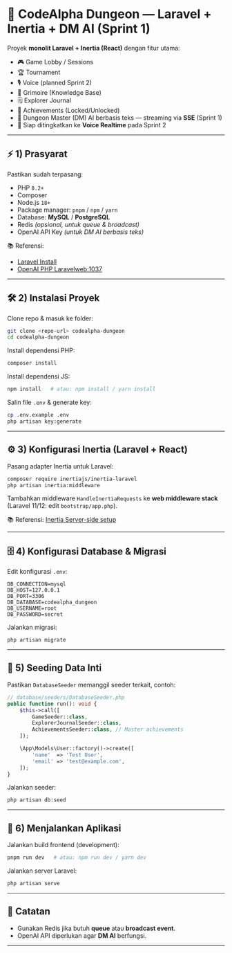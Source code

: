 
# 🏰 CodeAlpha Dungeon — Laravel + Inertia + DM AI (Sprint 1)

Proyek **monolit Laravel + Inertia (React)** dengan fitur utama:

- 🎮 Game Lobby / Sessions  
- 🏆 Tournament  
- 🎙️ Voice (planned Sprint 2)  
- 📜 Grimoire (Knowledge Base)  
- 🗒️ Explorer Journal  
- 🏅 Achievements (Locked/Unlocked)  
- 🤖 Dungeon Master (DM) AI berbasis teks — streaming via **SSE** (Sprint 1)  
- 🚀 Siap ditingkatkan ke **Voice Realtime** pada Sprint 2  

---

## ⚡ 1) Prasyarat
Pastikan sudah terpasang:

- PHP `8.2+`  
- Composer  
- Node.js `18+`  
- Package manager: `pnpm` / `npm` / `yarn`  
- Database: **MySQL** / **PostgreSQL**  
- Redis *(opsional, untuk queue & broadcast)*  
- OpenAI API Key *(untuk DM AI berbasis teks)*  

📚 Referensi:  
- [Laravel Install][web:1117]  
- [OpenAI PHP Laravel][web:1039][web:1037]  

---

## 🛠️ 2) Instalasi Proyek

Clone repo & masuk ke folder:
```bash
git clone <repo-url> codealpha-dungeon
cd codealpha-dungeon
````

Install dependensi PHP:

```bash
composer install
```

Install dependensi JS:

```bash
npm install   # atau: npm install / yarn install
```

Salin file `.env` & generate key:

```bash
cp .env.example .env
php artisan key:generate
```

---

## ⚙️ 3) Konfigurasi Inertia (Laravel + React)

Pasang adapter Inertia untuk Laravel:

```bash
composer require inertiajs/inertia-laravel
php artisan inertia:middleware
```

Tambahkan middleware `HandleInertiaRequests` ke **web middleware stack**
(Laravel 11/12: edit `bootstrap/app.php`).

📚 Referensi: [Inertia Server-side setup][web:1112]

---

## 🗄️ 4) Konfigurasi Database & Migrasi

Edit konfigurasi `.env`:

```
DB_CONNECTION=mysql
DB_HOST=127.0.0.1
DB_PORT=3306
DB_DATABASE=codealpha_dungeon
DB_USERNAME=root
DB_PASSWORD=secret
```

Jalankan migrasi:

```bash
php artisan migrate
```

---

## 🌱 5) Seeding Data Inti

Pastikan `DatabaseSeeder` memanggil seeder terkait, contoh:

```php
// database/seeders/DatabaseSeeder.php
public function run(): void {
    $this->call([
        GameSeeder::class,
        ExplorerJournalSeeder::class,
        AchievementsSeeder::class, // Master achievements
    ]);

    \App\Models\User::factory()->create([
        'name'  => 'Test User',
        'email' => 'test@example.com',
    ]);
}
```

Jalankan seeder:

```bash
php artisan db:seed
```

---

## 🚀 6) Menjalankan Aplikasi

Jalankan build frontend (development):

```bash
pnpm run dev   # atau: npm run dev / yarn dev
```

Jalankan server Laravel:

```bash
php artisan serve
```

---

## 📌 Catatan

* Gunakan Redis jika butuh **queue** atau **broadcast event**.
* OpenAI API diperlukan agar **DM AI** berfungsi.

---

[web:1117]: https://laravel.com/docs/11.x/installation
[web:1112]: https://inertiajs.com/server-side-setup
[web:1039]: https://github.com/openai-php/laravel
[web:1037]: https://openai.com/api

